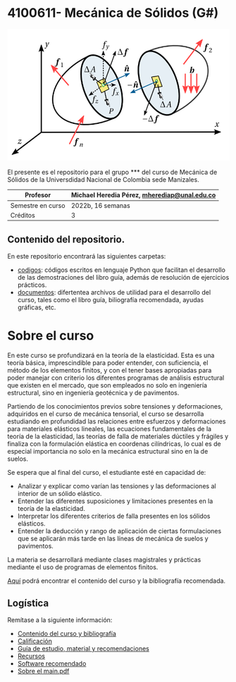 # 4100611- Mecánica de Sólidos (G#)


<p align="center">
 <img width="600" height="300" src="figs/main_punto.png">
</p>



El presente es el repositorio para el grupo *** del curso de Mecánica de Sólidos de la Universdidad Nacional de Colombia sede Manizales.


| Profesor          | Michael Heredia Pérez, [mherediap@unal.edu.co](mherediap@unal.edu.co) |
| ---               | ---                                                                   |
| Semestre en curso | 2022b, 16 semanas                                                     |
| Créditos          | 3                                                                     |


## Contenido del repositorio.

En este repositorio encontrará las siguientes carpetas:

* [codigos](codigos/codigos.md): códigos escritos en lenguaje Python que facilitan el desarrollo de las demostraciones del libro guía, además de resolución de ejercicios prácticos.
* [documentos](documentos/documentos.md): difertentea archivos de utilidad para el desarrollo del curso, tales como el libro guía, biliografía recomendada, ayudas gráficas, etc.


# Sobre el curso

En este curso se profundizará en la teoría de la elasticidad. Esta es una teoría básica, imprescindible para poder entender, con suficiencia, el método de los elementos finitos, y con el tener bases apropiadas para poder manejar con criterio los diferentes programas de análisis estructural que existen en el mercado, que son empleados no solo en ingeniería estructural, sino en ingeniería geotécnica y de pavimentos.

Partiendo de los conocimientos previos sobre tensiones y deformaciones, adquiridos en el curso de mecánica tensorial, el curso se desarrolla estudiando en profundidad las relaciones entre esfuerzos y deformaciones para materiales elásticos lineales, las ecuaciones fundamentales de la teoría de la elasticidad, las teorías de falla de materiales dúctiles y frágiles y finaliza con la formulación elástica en coordenas cilíndricas, lo cual es de especial importancia no solo en la mecánica estructural sino en la de suelos.

Se espera que al final del curso, el estudiante esté en capacidad de:
* Analizar y explicar como varían las tensiones y las deformaciones al interior de un sólido elástico.
* Entender las diferentes suposiciones y limitaciones presentes en la teoría de la elasticidad.
* Interpretar los diferentes criterios de falla presentes en los sólidos elásticos.
* Entender la deducción y rango de aplicación de ciertas formulaciones que se aplicarán más tarde en las líneas de mecánica de suelos y pavimentos.

La materia se desarrollará mediante clases magistrales y prácticas mediante el uso de programas de elementos finitos.

[Aquí](informacion/contenido_curso.md) podrá encontrar el contenido del curso y la bibliografía recomendada.



## Logística


Remítase a la siguiente información:

- [Contenido del curso y bibliografía](informacion/contenido_curso.md)
- [Calificación](informacion/calificacion.md)
- [Guía de estudio, material y recomendaciones](informacion/guia_estudio.md)
- [Recursos]() 
- [Software recomendado](informacion/software_recomendado.md)
- [Sobre el main.pdf](informacion/sobre_el_main.md)



